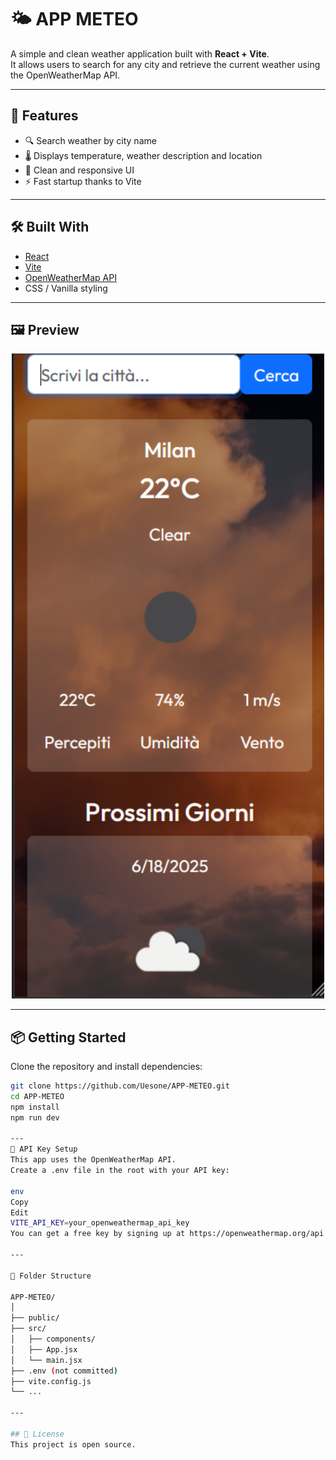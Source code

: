 # 🌤️ APP METEO

A simple and clean weather application built with **React + Vite**.  
It allows users to search for any city and retrieve the current weather using the OpenWeatherMap API.

---

## 🚀 Features

- 🔍 Search weather by city name
- 🌡️ Displays temperature, weather description and location
- 🎨 Clean and responsive UI
- ⚡ Fast startup thanks to Vite

---

## 🛠️ Built With

- [React](https://reactjs.org/)
- [Vite](https://vitejs.dev/)
- [OpenWeatherMap API](https://openweathermap.org/api)
- CSS / Vanilla styling

---

## 🖼️ Preview

<p align="center">
  <img src="https://github.com/Uesone/APP-METEO/blob/main/appmeteo.PNG?raw=true" alt="App screenshot" width="500"/>
</p>

---

## 📦 Getting Started

Clone the repository and install dependencies:

```bash
git clone https://github.com/Uesone/APP-METEO.git
cd APP-METEO
npm install
npm run dev

---
🔑 API Key Setup
This app uses the OpenWeatherMap API.
Create a .env file in the root with your API key:

env
Copy
Edit
VITE_API_KEY=your_openweathermap_api_key
You can get a free key by signing up at https://openweathermap.org/api

---

📁 Folder Structure

APP-METEO/
│
├── public/
├── src/
│   ├── components/
│   ├── App.jsx
│   └── main.jsx
├── .env (not committed)
├── vite.config.js
└── ...

---

## 📄 License
This project is open source.
